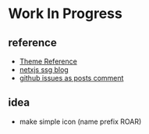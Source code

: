 # Work In Progress

## reference
- [Theme Reference](https://www.djordjeatlialp.de/)
- [netxjs ssg blog](https://github.com/vercel/next.js/tree/canary/examples/blog-starter)
- [github issues as posts comment](https://utteranc.es/)

## idea
- make simple icon (name prefix ROAR)